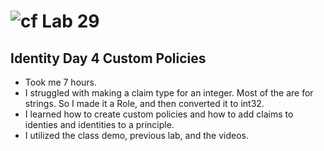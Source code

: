 # ![cf](http://i.imgur.com/7v5ASc8.png) Lab 29
## Identity Day 4 Custom Policies

- Took me 7 hours.
- I struggled with making a claim type for an integer. Most of the are for strings. So I made it a Role, and then converted it to int32.
- I learned how to create custom policies and how to add claims to identies and identities to a principle.
- I utilized the class demo, previous lab, and the videos.
   
